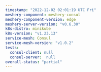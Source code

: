 ```yaml
---
timestamp: "2022-12-02 02:01:19 UTC Fri"
meshery-component: meshery-consul
meshery-component-version: edge
meshery-server-version: "v0.6.30"
k8s-distro: minikube
k8s-version: "v1.23.13"
service-mesh: Consul
service-mesh-version: "v1.0.2"
tests:
  consul-client: null
  consul-server:  null
overall-status: "partial"
---
```

